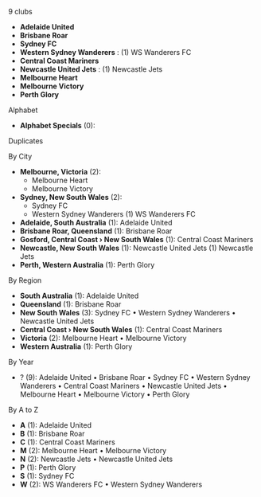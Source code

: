 9 clubs

- **Adelaide United**
- **Brisbane Roar**
- **Sydney FC**
- **Western Sydney Wanderers** : (1) WS Wanderers FC
- **Central Coast Mariners**
- **Newcastle United Jets** : (1) Newcastle Jets
- **Melbourne Heart**
- **Melbourne Victory**
- **Perth Glory**




Alphabet

- **Alphabet Specials** (0): 




Duplicates





By City

- **Melbourne, Victoria** (2): 
  - Melbourne Heart 
  - Melbourne Victory 
- **Sydney, New South Wales** (2): 
  - Sydney FC 
  - Western Sydney Wanderers  (1) WS Wanderers FC
- **Adelaide, South Australia** (1): Adelaide United 
- **Brisbane Roar, Queensland** (1): Brisbane Roar 
- **Gosford, Central Coast › New South Wales** (1): Central Coast Mariners 
- **Newcastle, New South Wales** (1): Newcastle United Jets  (1) Newcastle Jets
- **Perth, Western Australia** (1): Perth Glory 




By Region

- **South Australia** (1):   Adelaide United
- **Queensland** (1):   Brisbane Roar
- **New South Wales** (3):   Sydney FC • Western Sydney Wanderers • Newcastle United Jets
- **Central Coast › New South Wales** (1):   Central Coast Mariners
- **Victoria** (2):   Melbourne Heart • Melbourne Victory
- **Western Australia** (1):   Perth Glory




By Year

- ? (9):   Adelaide United • Brisbane Roar • Sydney FC • Western Sydney Wanderers • Central Coast Mariners • Newcastle United Jets • Melbourne Heart • Melbourne Victory • Perth Glory






By A to Z

- **A** (1): Adelaide United
- **B** (1): Brisbane Roar
- **C** (1): Central Coast Mariners
- **M** (2): Melbourne Heart • Melbourne Victory
- **N** (2): Newcastle Jets • Newcastle United Jets
- **P** (1): Perth Glory
- **S** (1): Sydney FC
- **W** (2): WS Wanderers FC • Western Sydney Wanderers




